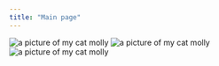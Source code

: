 ```yaml
---
title: "Main page"
---
```


<img src="media/783A9839.jpeg" alt="a picture of my cat molly" style="border-radius:1%"/>
<img src="media/drapescrowd.jpg" alt="a picture of my cat molly" style="border-radius:1%"/>
<img src="media/molly.png" alt="a picture of my cat molly" style="border-radius:1%"/>